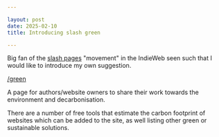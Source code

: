 ```yaml
---

layout: post
date: 2025-02-10
title: Introducing slash green

---
```


Big fan of the [slash pages](https://slashpages.net) "movement" in the IndieWeb seen such that I would like to introduce my own suggestion.

[/green](/green)

A page for authors/website owners to share their work towards the environment and decarbonisation.

There are a number of free tools that estimate the carbon footprint of websites which can be added to the site, as well listing other green or sustainable solutions.